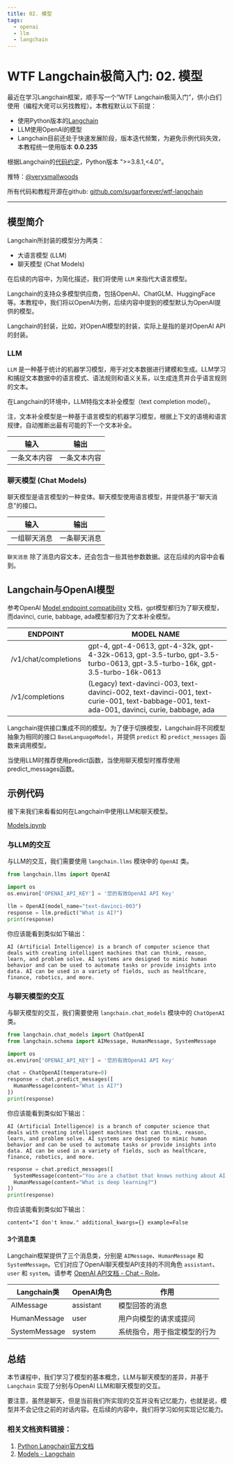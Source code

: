 ```yaml
---
title: 02. 模型
tags:
  - openai
  - llm
  - langchain
---
```


# WTF Langchain极简入门: 02. 模型

最近在学习Langchain框架，顺手写一个“WTF Langchain极简入门”，供小白们使用（编程大佬可以另找教程）。本教程默认以下前提：
- 使用Python版本的[Langchain](https://github.com/hwchase17/langchain)
- LLM使用OpenAI的模型
- Langchain目前还处于快速发展阶段，版本迭代频繁，为避免示例代码失效，本教程统一使用版本 **0.0.235**

根据Langchain的[代码约定](https://github.com/hwchase17/langchain/blob/v0.0.235/pyproject.toml#L14C1-L14C24)，Python版本 ">=3.8.1,<4.0"。

推特：[@verysmallwoods](https://twitter.com/verysmallwoods)

所有代码和教程开源在github: [github.com/sugarforever/wtf-langchain](https://github.com/sugarforever/wtf-langchain)

-----

## 模型简介

Langchain所封装的模型分为两类：
- 大语言模型 (LLM)
- 聊天模型 (Chat Models)

在后续的内容中，为简化描述，我们将使用 `LLM` 来指代大语言模型。

Langchain的支持众多模型供应商，包括OpenAI、ChatGLM、HuggingFace等。本教程中，我们将以OpenAI为例，后续内容中提到的模型默认为OpenAI提供的模型。

Langchain的封装，比如，对OpenAI模型的封装，实际上是指的是对OpenAI API的封装。

### LLM

`LLM` 是一种基于统计的机器学习模型，用于对文本数据进行建模和生成。LLM学习和捕捉文本数据中的语言模式、语法规则和语义关系，以生成连贯并合乎语言规则的文本。

在Langchain的环境中，LLM特指文本补全模型（text completion model）。

注，文本补全模型是一种基于语言模型的机器学习模型，根据上下文的语境和语言规律，自动推断出最有可能的下一个文本补全。

| 输入 | 输出 |
| -------- | ------- |
| 一条文本内容 | 一条文本内容 |

### 聊天模型 (Chat Models)

聊天模型是语言模型的一种变体。聊天模型使用语言模型，并提供基于"聊天消息"的接口。

| 输入 | 输出 |
| -------- | ------- |
| 一组聊天消息 | 一条聊天消息 |

`聊天消息` 除了消息内容文本，还会包含一些其他参数数据。这在后续的内容中会看到。

## Langchain与OpenAI模型

参考OpenAI [Model endpoint compatibility](https://platform.openai.com/docs/models/model-endpoint-compatibility) 文档，gpt模型都归为了聊天模型，而davinci, curie, babbage, ada模型都归为了文本补全模型。

| ENDPOINT | MODEL NAME |
| -------- | ------- |
| /v1/chat/completions | gpt-4, gpt-4-0613, gpt-4-32k, gpt-4-32k-0613, gpt-3.5-turbo, gpt-3.5-turbo-0613, gpt-3.5-turbo-16k, gpt-3.5-turbo-16k-0613 |
| /v1/completions | (Legacy)	text-davinci-003, text-davinci-002, text-davinci-001, text-curie-001, text-babbage-001, text-ada-001, davinci, curie, babbage, ada |

Langchain提供接口集成不同的模型。为了便于切换模型，Langchain将不同模型抽象为相同的接口 `BaseLanguageModel`，并提供 `predict` 和 `predict_messages` 函数来调用模型。

当使用LLM时推荐使用predict函数，当使用聊天模型时推荐使用predict_messages函数。

## 示例代码

接下来我们来看看如何在Langchain中使用LLM和聊天模型。

[Models.ipynb](./Models.ipynb)
### 与LLM的交互

与LLM的交互，我们需要使用 `langchain.llms` 模块中的 `OpenAI` 类。

```python
from langchain.llms import OpenAI

import os
os.environ['OPENAI_API_KEY'] = '您的有效OpenAI API Key'

llm = OpenAI(model_name="text-davinci-003")
response = llm.predict("What is AI?")
print(response)
```

你应该能看到类似如下输出：

```shell
AI (Artificial Intelligence) is a branch of computer science that deals with creating intelligent machines that can think, reason, learn, and problem solve. AI systems are designed to mimic human behavior and can be used to automate tasks or provide insights into data. AI can be used in a variety of fields, such as healthcare, finance, robotics, and more.
```

### 与聊天模型的交互

与聊天模型的交互，我们需要使用 `langchain.chat_models` 模块中的 `ChatOpenAI` 类。

```python
from langchain.chat_models import ChatOpenAI
from langchain.schema import AIMessage, HumanMessage, SystemMessage

import os
os.environ['OPENAI_API_KEY'] = '您的有效OpenAI API Key'

chat = ChatOpenAI(temperature=0)
response = chat.predict_messages([ 
  HumanMessage(content="What is AI?")
])
print(response)
```

你应该能看到类似如下输出：

```shell
AI (Artificial Intelligence) is a branch of computer science that deals with creating intelligent machines that can think, reason, learn, and problem solve. AI systems are designed to mimic human behavior and can be used to automate tasks or provide insights into data. AI can be used in a variety of fields, such as healthcare, finance, robotics, and more.
```

```python
response = chat.predict_messages([
  SystemMessage(content="You are a chatbot that knows nothing about AI. When you are asked about AI, you must say 'I don\'t know'"),
  HumanMessage(content="What is deep learning?")
])
print(response)
```

你应该能看到类似如下输出：

```shell
content="I don't know." additional_kwargs={} example=False
```

#### 3个消息类

Langchain框架提供了三个消息类，分别是 `AIMessage`、`HumanMessage` 和 `SystemMessage`。它们对应了OpenAI聊天模型API支持的不同角色 `assistant`、`user` 和 `system`。请参考 [OpenAI API文档 - Chat - Role](https://platform.openai.com/docs/api-reference/chat/create#chat/create-role)。

| Langchain类 | OpenAI角色 | 作用 |
| -------- | ------- | ------- |
| AIMessage | assistant | 模型回答的消息 |
| HumanMessage | user | 用户向模型的请求或提问 |
| SystemMessage | system | 系统指令，用于指定模型的行为 |

## 总结

本节课程中，我们学习了模型的基本概念，LLM与聊天模型的差异，并基于 `Langchain` 实现了分别与OpenAI LLM和聊天模型的交互。

要注意，虽然是聊天，但是当前我们所实现的交互并没有记忆能力，也就是说，模型并不会记住之前的对话内容。在后续的内容中，我们将学习如何实现记忆能力。

### 相关文档资料链接：
1. [Python Langchain官方文档](https://python.langchain.com/docs/get_started/introduction.html) 
2. [Models - Langchain](https://python.langchain.com/docs/modules/model_io/models/)